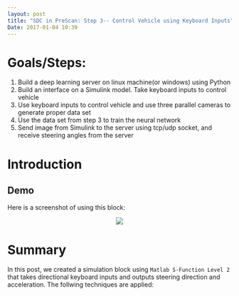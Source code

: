```yaml
---
layout: post
title: "SDC in PreScan: Step 3-- Control Vehicle using Keyboard Inputs"
Date: 2017-01-04 10:39
---
```


# Goals/Steps:

1. Build a deep learning server on linux machine(or windows) using Python
2. Build an interface on a Simulink model. Take keyboard inputs to control vehicle
3. Use keyboard inputs to control vehicle and use three parallel cameras to generate proper data set
4. Use the data set from step 3 to train the neural network
5. Send image from Simulink to the server using tcp/udp socket, and receive steering angles from the server

# Introduction


## Demo

Here is a screenshot of using this block:

<div style="text-align:center"><img src="{{site.baseurl}}/assets/SDC-PreScan/keyboard_inputs.png" /></div>

# Summary

In this post, we created a simulation block using `Matlab S-Function Level 2` that takes directional keyboard inputs and outputs steering direction and acceleration.
The follwing techniques are applied:

